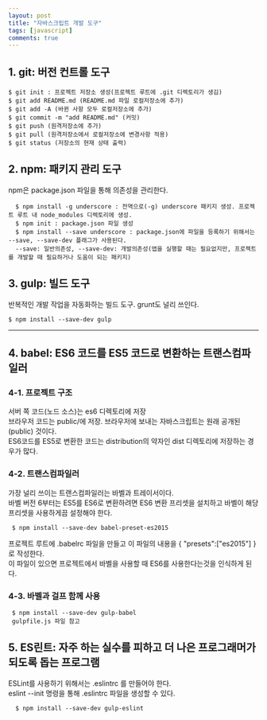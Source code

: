 ```yaml
---
layout: post
title: "자바스크립트 개발 도구"
tags: [javascript]
comments: true
---
```


## 1. git: 버전 컨트롤 도구
```
$ git init : 프로젝트 저장소 생성(프로젝트 루트에 .git 디렉토리가 생김)
$ git add README.md (README.md 파일 로컬저장소에 추가) 
$ git add -A (바뀐 사항 모두 로컬저장소에 추가)
$ git commit -m "add README.md" (커밋) 
$ git push (원격저장소에 추가) 
$ git pull (원격저장소에서 로컬저장소에 변경사항 적용)
$ git status (저장소의 현재 상태 출력) 
```

## 2. npm: 패키지 관리 도구
  npm은 package.json 파일을 통해 의존성을 관리한다.
```
  $ npm install -g underscore : 전역으로(-g) underscore 패키지 생성. 프로젝트 루트 내 node_modules 디렉토리에 생성. 
  $ npm init : package.json 파일 생성
  $ npm install --save underscore : package.json에 파일을 등록하기 위해서는 --save, --save-dev 플래그가 사용된다.
  --save: 일반의존성, --save-dev: 개발의존성(앱을 실행할 때는 필요없지만, 프로젝트를 개발할 때 필요하거나 도움이 되는 패키지)
```

## 3. gulp: 빌드 도구
  반복적인 개발 작업을 자동화하는 빌드 도구. grunt도 널리 쓰인다.
```
$ npm install --save-dev gulp
```

---
## 4. babel: ES6 코드를 ES5 코드로 변환하는 트랜스컴파일러

### 4-1. 프로젝트 구조
  서버 쪽 코드(노드 소스)는 es6 디렉토리에 저장  
  브라우저 코드는 public/에 저장. 브라우저에 보내는 자바스크립트는 원래 공개된(public) 것이다.  
  ES6코드를 ES5로 변환한 코드는 distribution의 약자인 dist 디렉토리에 저장하는 경우가 많다.  


### 4-2. 트랜스컴파일러

  가장 널리 쓰이는 트랜스컴파일러는 바벨과 트레이서이다.  
  바벨 버전 6부터는 ES5를 ES6로 변환하려면 ES6 변환 프리셋을 설치하고 바벨이 해당 프리셋을 사용하게끔 설정해야 한다.  
```
 $ npm install --save-dev babel-preset-es2015
```
  프로젝트 루트에 .babelrc 파일을 만들고 이 파일의 내용을 { "presets":["es2015"] }로 작성한다.  
  이 파일이 있으면 프로젝트에서 바벨을 사용할 때 ES6를 사용한다는것을 인식하게 된다.  

### 4-3. 바벨과 걸프 함께 사용
```
 $ npm install --save-dev gulp-babel
 gulpfile.js 파일 참고
```

## 5. ES린트: 자주 하는 실수를 피하고 더 나은 프로그래머가 되도록 돕는 프로그램
  ESLint를 사용하기 위해서는 .eslintrc 를 만들어야 한다.  
  eslint --init 명령을 통해 .eslintrc 파일을 생성할 수 있다.  
```
  $ npm install --save-dev gulp-eslint 
```